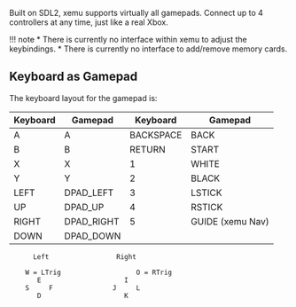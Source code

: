 Built on SDL2, xemu supports virtually all gamepads. Connect up to 4 controllers
at any time, just like a real Xbox.

!!! note
    * There is currently no interface within xemu to adjust the keybindings.
    * There is currently no interface to add/remove memory cards.

## Keyboard as Gamepad

The keyboard layout for the gamepad is:

| Keyboard  | Gamepad       | Keyboard  | Gamepad       |
|-----------|---------------|-----------|---------------|
| A         | A             | BACKSPACE | BACK          |
| B         | B             | RETURN    | START         |
| X         | X             | 1         | WHITE         |
| Y         | Y             | 2         | BLACK         |
| LEFT      | DPAD_LEFT     | 3         | LSTICK        |
| UP        | DPAD_UP       | 4         | RSTICK        |
| RIGHT     | DPAD_RIGHT    | 5         | GUIDE (xemu Nav) |
| DOWN      | DPAD_DOWN     |           |               |

```
      Left                 Right

    W = LTrig                   O = RTrig
       E                     I
    S     F               J     L
       D                     K
```

